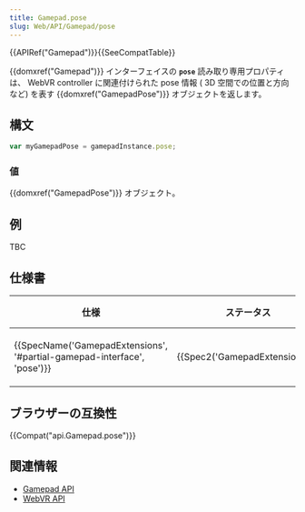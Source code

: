 ```yaml
---
title: Gamepad.pose
slug: Web/API/Gamepad/pose
---
```


{{APIRef("Gamepad")}}{{SeeCompatTable}}

{{domxref("Gamepad")}} インターフェイスの **`pose`** 読み取り専用プロパティは、 WebVR controller に関連付けられた pose 情報 ( 3D 空間での位置と方向など) を表す {{domxref("GamepadPose")}} オブジェクトを返します。

## 構文

```js
var myGamepadPose = gamepadInstance.pose;
```

### 値

{{domxref("GamepadPose")}} オブジェクト。

## 例

TBC

## 仕様書

| 仕様                                                                                             | ステータス                               | 備考     |
| ------------------------------------------------------------------------------------------------ | ---------------------------------------- | -------- |
| {{SpecName('GamepadExtensions', '#partial-gamepad-interface', 'pose')}} | {{Spec2('GamepadExtensions')}} | 初回定義 |

## ブラウザーの互換性

{{Compat("api.Gamepad.pose")}}

## 関連情報

- [Gamepad API](/ja/docs/Web/API/Gamepad_API)
- [WebVR API](/ja/docs/Web/API/WebVR_API)
